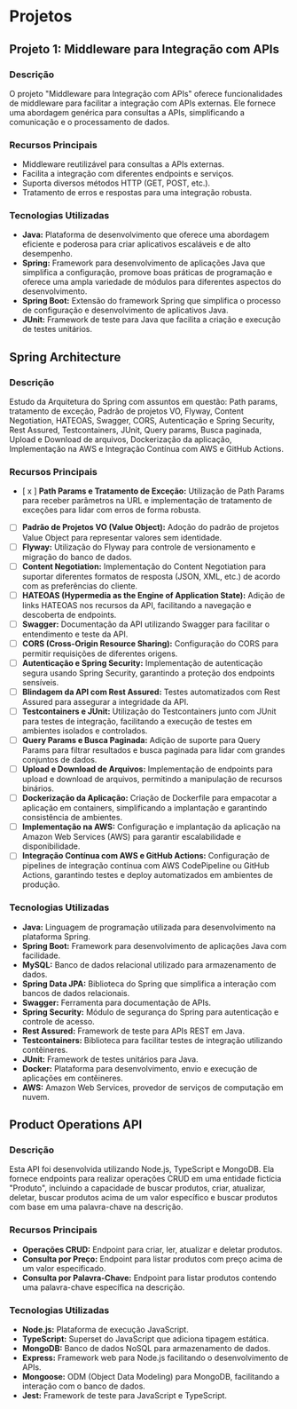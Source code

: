# Projetos

## Projeto 1: Middleware para Integração com APIs

### Descrição
O projeto "Middleware para Integração com APIs" oferece funcionalidades de middleware para facilitar a integração com APIs externas. Ele fornece uma abordagem genérica para consultas a APIs, simplificando a comunicação e o processamento de dados.

### Recursos Principais
- Middleware reutilizável para consultas a APIs externas.
- Facilita a integração com diferentes endpoints e serviços.
- Suporta diversos métodos HTTP (GET, POST, etc.).
- Tratamento de erros e respostas para uma integração robusta.

### Tecnologias Utilizadas
- **Java:** Plataforma de desenvolvimento que oferece uma abordagem eficiente e poderosa para criar aplicativos escaláveis e de alto desempenho.
- **Spring:** Framework para desenvolvimento de aplicações Java que simplifica a configuração, promove boas práticas de programação e oferece uma ampla variedade de módulos para diferentes aspectos do desenvolvimento.
- **Spring Boot:** Extensão do framework Spring que simplifica o processo de configuração e desenvolvimento de aplicativos Java.
- **JUnit:** Framework de teste para Java que facilita a criação e execução de testes unitários.

## Spring Architecture

### Descrição
Estudo da Arquitetura do Spring com assuntos em questão: Path params, tratamento de exceção, Padrão de projetos VO, Flyway, Content Negotiation, HATEOAS, Swagger, CORS, Autenticação e Spring Security, Rest Assured, Testcontainers, JUnit, Query params, Busca paginada, Upload e Download de arquivos, Dockerização da aplicação, Implementação na AWS e Integração Contínua com AWS e GitHub Actions.

### Recursos Principais
- [ x ] **Path Params e Tratamento de Exceção:** Utilização de Path Params para receber parâmetros na URL e implementação de tratamento de exceções para lidar com erros de forma robusta.
- [  ] **Padrão de Projetos VO (Value Object):** Adoção do padrão de projetos Value Object para representar valores sem identidade.
- [  ] **Flyway:** Utilização do Flyway para controle de versionamento e migração do banco de dados.
- [  ] **Content Negotiation:** Implementação do Content Negotiation para suportar diferentes formatos de resposta (JSON, XML, etc.) de acordo com as preferências do cliente.
- [  ] **HATEOAS (Hypermedia as the Engine of Application State):** Adição de links HATEOAS nos recursos da API, facilitando a navegação e descoberta de endpoints.
- [  ] **Swagger:** Documentação da API utilizando Swagger para facilitar o entendimento e teste da API.
- [  ] **CORS (Cross-Origin Resource Sharing):** Configuração do CORS para permitir requisições de diferentes origens.
- [  ] **Autenticação e Spring Security:** Implementação de autenticação segura usando Spring Security, garantindo a proteção dos endpoints sensíveis.
- [  ] **Blindagem da API com Rest Assured:** Testes automatizados com Rest Assured para assegurar a integridade da API.
- [  ] **Testcontainers e JUnit:** Utilização do Testcontainers junto com JUnit para testes de integração, facilitando a execução de testes em ambientes isolados e controlados.
- [  ] **Query Params e Busca Paginada:** Adição de suporte para Query Params para filtrar resultados e busca paginada para lidar com grandes conjuntos de dados.
- [  ] **Upload e Download de Arquivos:** Implementação de endpoints para upload e download de arquivos, permitindo a manipulação de recursos binários.
- [  ] **Dockerização da Aplicação:** Criação de Dockerfile para empacotar a aplicação em containers, simplificando a implantação e garantindo consistência de ambientes.
- [  ] **Implementação na AWS:** Configuração e implantação da aplicação na Amazon Web Services (AWS) para garantir escalabilidade e disponibilidade.
- [  ] **Integração Contínua com AWS e GitHub Actions:** Configuração de pipelines de integração contínua com AWS CodePipeline ou GitHub Actions, garantindo testes e deploy automatizados em ambientes de produção.

### Tecnologias Utilizadas
- **Java:** Linguagem de programação utilizada para desenvolvimento na plataforma Spring.
- **Spring Boot:** Framework para desenvolvimento de aplicações Java com facilidade.
- **MySQL:** Banco de dados relacional utilizado para armazenamento de dados.
- **Spring Data JPA:** Biblioteca do Spring que simplifica a interação com bancos de dados relacionais.
- **Swagger:** Ferramenta para documentação de APIs.
- **Spring Security:** Módulo de segurança do Spring para autenticação e controle de acesso.
- **Rest Assured:** Framework de teste para APIs REST em Java.
- **Testcontainers:** Biblioteca para facilitar testes de integração utilizando contêineres.
- **JUnit:** Framework de testes unitários para Java.
- **Docker:** Plataforma para desenvolvimento, envio e execução de aplicações em contêineres.
- **AWS:** Amazon Web Services, provedor de serviços de computação em nuvem.


## Product Operations API

### Descrição
Esta API foi desenvolvida utilizando Node.js, TypeScript e MongoDB. Ela fornece endpoints para realizar operações CRUD em uma entidade fictícia "Produto", incluindo a capacidade de buscar produtos, criar, atualizar, deletar, buscar produtos acima de um valor específico e buscar produtos com base em uma palavra-chave na descrição.

### Recursos Principais
- **Operações CRUD:** Endpoint para criar, ler, atualizar e deletar produtos.
- **Consulta por Preço:** Endpoint para listar produtos com preço acima de um valor especificado.
- **Consulta por Palavra-Chave:** Endpoint para listar produtos contendo uma palavra-chave específica na descrição.

### Tecnologias Utilizadas
- **Node.js:** Plataforma de execução JavaScript.
- **TypeScript:** Superset do JavaScript que adiciona tipagem estática.
- **MongoDB:** Banco de dados NoSQL para armazenamento de dados.
- **Express:** Framework web para Node.js facilitando o desenvolvimento de APIs.
- **Mongoose:** ODM (Object Data Modeling) para MongoDB, facilitando a interação com o banco de dados.
- **Jest:** Framework de teste para JavaScript e TypeScript.


